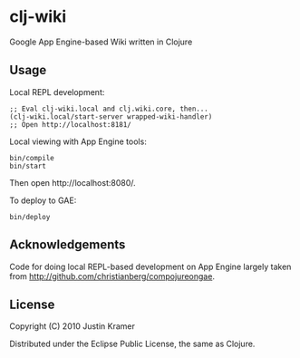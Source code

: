 # clj-wiki

Google App Engine-based Wiki written in Clojure

## Usage

Local REPL development:

    ;; Eval clj-wiki.local and clj.wiki.core, then...
    (clj-wiki.local/start-server wrapped-wiki-handler)
    ;; Open http://localhost:8181/

Local viewing with App Engine tools:

    bin/compile
    bin/start

Then open http://localhost:8080/.

To deploy to GAE:

    bin/deploy

## Acknowledgements

Code for doing local REPL-based development on App Engine largely taken from http://github.com/christianberg/compojureongae.

## License

Copyright (C) 2010 Justin Kramer

Distributed under the Eclipse Public License, the same as Clojure.

